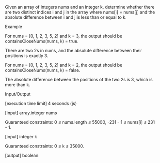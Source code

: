 Given an array of integers nums and an integer k, determine whether there are two distinct indices i and j in the array where nums[i] = nums[j] and the absolute difference between i and j is less than or equal to k.

Example

For nums = [0, 1, 2, 3, 5, 2] and k = 3, the output should be
containsCloseNums(nums, k) = true.

There are two 2s in nums, and the absolute difference between their positions is exactly 3.

For nums = [0, 1, 2, 3, 5, 2] and k = 2, the output should be
containsCloseNums(nums, k) = false.

The absolute difference between the positions of the two 2s is 3, which is more than k.

Input/Output

[execution time limit] 4 seconds (js)

[input] array.integer nums

Guaranteed constraints:
0 ≤ nums.length ≤ 55000,
-231 - 1 ≤ nums[i] ≤ 231 - 1.

[input] integer k

Guaranteed constraints:
0 ≤ k ≤ 35000.

[output] boolean
